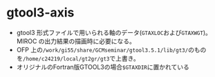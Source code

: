 # gtool3-axis

- gtool3 形式ファイルで用いられる軸のデータ(`GTAXLOC`および`GTAXWGT`)。MIROC の出力結果の描画時に必要になる。
- OFP 上の`/work/gi55/share/GCMseminar/gtool3.5.1/lib/gt3/`のものを`/home/c24219/local/gt2gr/gt3`で上書き。
- オリジナルのFortran版GTOOL3の場合`$GTAXDIR`に置かれている
